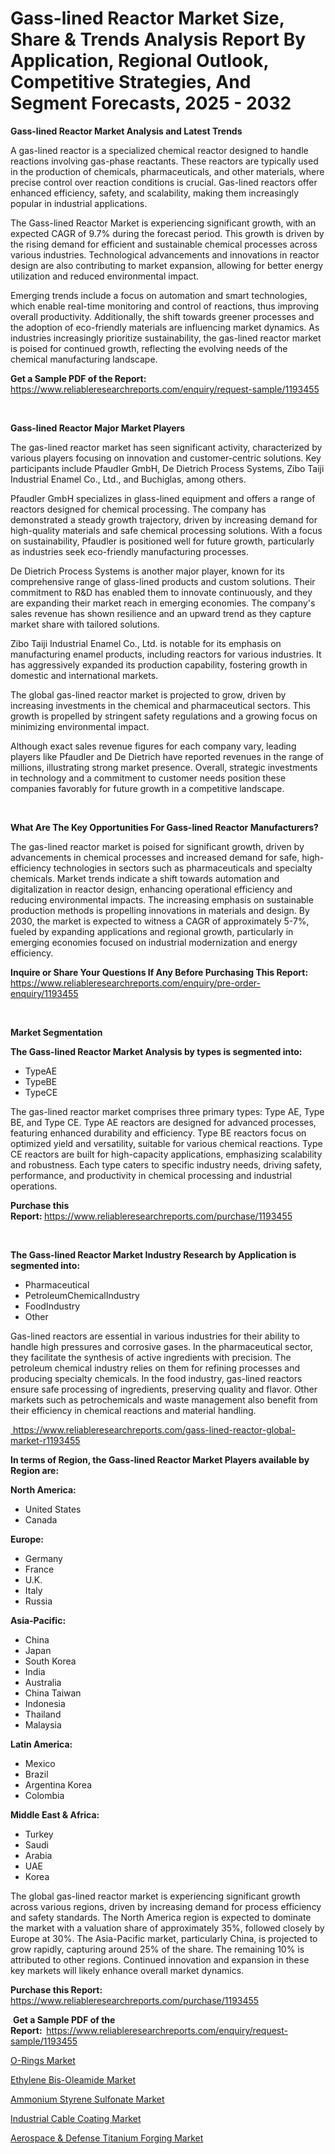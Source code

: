 <p><h1>Gass-lined Reactor Market Size, Share & Trends Analysis Report By Application, Regional Outlook, Competitive Strategies, And Segment Forecasts, 2025 - 2032</h1></p><p><strong>Gass-lined Reactor Market Analysis and Latest Trends</strong></p>
<p><p>A gas-lined reactor is a specialized chemical reactor designed to handle reactions involving gas-phase reactants. These reactors are typically used in the production of chemicals, pharmaceuticals, and other materials, where precise control over reaction conditions is crucial. Gas-lined reactors offer enhanced efficiency, safety, and scalability, making them increasingly popular in industrial applications.</p><p>The Gass-lined Reactor Market is experiencing significant growth, with an expected CAGR of 9.7% during the forecast period. This growth is driven by the rising demand for efficient and sustainable chemical processes across various industries. Technological advancements and innovations in reactor design are also contributing to market expansion, allowing for better energy utilization and reduced environmental impact. </p><p>Emerging trends include a focus on automation and smart technologies, which enable real-time monitoring and control of reactions, thus improving overall productivity. Additionally, the shift towards greener processes and the adoption of eco-friendly materials are influencing market dynamics. As industries increasingly prioritize sustainability, the gas-lined reactor market is poised for continued growth, reflecting the evolving needs of the chemical manufacturing landscape.</p></p>
<p><strong>Get a Sample PDF of the Report:&nbsp;</strong> <a href="https://www.reliableresearchreports.com/enquiry/request-sample/1193455?utm_campaign=33&utm_medium=2&utm_source=Github&utm_content=ia&utm_term=22032025&utm_id=gass-lined-reactor">https://www.reliableresearchreports.com/enquiry/request-sample/1193455</a></p>
<p>&nbsp;</p>
<p><strong>Gass-lined Reactor Major Market Players</strong></p>
<p><p>The gas-lined reactor market has seen significant activity, characterized by various players focusing on innovation and customer-centric solutions. Key participants include Pfaudler GmbH, De Dietrich Process Systems, Zibo Taiji Industrial Enamel Co., Ltd., and Buchiglas, among others. </p><p>Pfaudler GmbH specializes in glass-lined equipment and offers a range of reactors designed for chemical processing. The company has demonstrated a steady growth trajectory, driven by increasing demand for high-quality materials and safe chemical processing solutions. With a focus on sustainability, Pfaudler is positioned well for future growth, particularly as industries seek eco-friendly manufacturing processes.</p><p>De Dietrich Process Systems is another major player, known for its comprehensive range of glass-lined products and custom solutions. Their commitment to R&D has enabled them to innovate continuously, and they are expanding their market reach in emerging economies. The company's sales revenue has shown resilience and an upward trend as they capture market share with tailored solutions.</p><p>Zibo Taiji Industrial Enamel Co., Ltd. is notable for its emphasis on manufacturing enamel products, including reactors for various industries. It has aggressively expanded its production capability, fostering growth in domestic and international markets. </p><p>The global gas-lined reactor market is projected to grow, driven by increasing investments in the chemical and pharmaceutical sectors. This growth is propelled by stringent safety regulations and a growing focus on minimizing environmental impact.</p><p>Although exact sales revenue figures for each company vary, leading players like Pfaudler and De Dietrich have reported revenues in the range of millions, illustrating strong market presence. Overall, strategic investments in technology and a commitment to customer needs position these companies favorably for future growth in a competitive landscape.</p></p>
<p>&nbsp;</p>
<p><strong>What Are The Key Opportunities For Gass-lined Reactor Manufacturers?</strong></p>
<p><p>The gas-lined reactor market is poised for significant growth, driven by advancements in chemical processes and increased demand for safe, high-efficiency technologies in sectors such as pharmaceuticals and specialty chemicals. Market trends indicate a shift towards automation and digitalization in reactor design, enhancing operational efficiency and reducing environmental impacts. The increasing emphasis on sustainable production methods is propelling innovations in materials and design. By 2030, the market is expected to witness a CAGR of approximately 5-7%, fueled by expanding applications and regional growth, particularly in emerging economies focused on industrial modernization and energy efficiency.</p></p>
<p><strong>Inquire or Share Your Questions If Any Before Purchasing This Report:</strong> <a href="https://www.reliableresearchreports.com/enquiry/pre-order-enquiry/1193455?utm_campaign=33&utm_medium=2&utm_source=Github&utm_content=ia&utm_term=22032025&utm_id=gass-lined-reactor">https://www.reliableresearchreports.com/enquiry/pre-order-enquiry/1193455</a></p>
<p>&nbsp;</p>
<p><strong>Market Segmentation</strong></p>
<p><strong>The Gass-lined Reactor Market Analysis by types is segmented into:</strong></p>
<p><ul><li>TypeAE</li><li>TypeBE</li><li>TypeCE</li></ul></p>
<p><p>The gas-lined reactor market comprises three primary types: Type AE, Type BE, and Type CE. Type AE reactors are designed for advanced processes, featuring enhanced durability and efficiency. Type BE reactors focus on optimized yield and versatility, suitable for various chemical reactions. Type CE reactors are built for high-capacity applications, emphasizing scalability and robustness. Each type caters to specific industry needs, driving safety, performance, and productivity in chemical processing and industrial operations.</p></p>
<p><strong>Purchase this Report:&nbsp;</strong><a href="https://www.reliableresearchreports.com/purchase/1193455?utm_campaign=33&utm_medium=2&utm_source=Github&utm_content=ia&utm_term=22032025&utm_id=gass-lined-reactor">https://www.reliableresearchreports.com/purchase/1193455</a></p>
<p>&nbsp;</p>
<p><strong>The Gass-lined Reactor Market Industry Research by Application is segmented into:</strong></p>
<p><ul><li>Pharmaceutical</li><li>PetroleumChemicalIndustry</li><li>FoodIndustry</li><li>Other</li></ul></p>
<p><p>Gas-lined reactors are essential in various industries for their ability to handle high pressures and corrosive gases. In the pharmaceutical sector, they facilitate the synthesis of active ingredients with precision. The petroleum chemical industry relies on them for refining processes and producing specialty chemicals. In the food industry, gas-lined reactors ensure safe processing of ingredients, preserving quality and flavor. Other markets such as petrochemicals and waste management also benefit from their efficiency in chemical reactions and material handling.</p></p>
<p><a href="https://www.reliableresearchreports.com/gass-lined-reactor-global-market-r1193455?utm_campaign=33&utm_medium=2&utm_source=Github&utm_content=ia&utm_term=22032025&utm_id=gass-lined-reactor">&nbsp;https://www.reliableresearchreports.com/gass-lined-reactor-global-market-r1193455</a></p>
<p><strong>In terms of Region, the Gass-lined Reactor Market Players available by Region are:</strong></p>
<p>
    <p> <strong> North America: </strong>
        <ul>
            <li>United States</li>
            <li>Canada</li>
        </ul>
        </p> 
    <p> <strong> Europe: </strong>
        <ul>
            <li>Germany</li>
            <li>France</li>
            <li>U.K.</li>
            <li>Italy</li>
            <li>Russia</li>
        </ul>
        </p> 
    <p> <strong> Asia-Pacific: </strong>
        <ul>
            <li>China</li>
            <li>Japan</li>
            <li>South Korea</li>
            <li>India</li>
            <li>Australia</li>
            <li>China Taiwan</li>
            <li>Indonesia</li>
            <li>Thailand</li>
            <li>Malaysia</li>
        </ul>
        </p> 
    <p> <strong> Latin America: </strong>
        <ul>
            <li>Mexico</li>
            <li>Brazil</li>
            <li>Argentina Korea</li>
            <li>Colombia</li>
        </ul>
        </p> 
    <p> <strong> Middle East & Africa: </strong>
        <ul>
            <li>Turkey</li>
            <li>Saudi</li>
            <li>Arabia</li>
            <li>UAE</li>
            <li>Korea</li>
        </ul>
    </p>
    </p>
<p><p>The global gas-lined reactor market is experiencing significant growth across various regions, driven by increasing demand for process efficiency and safety standards. The North America region is expected to dominate the market with a valuation share of approximately 35%, followed closely by Europe at 30%. The Asia-Pacific market, particularly China, is projected to grow rapidly, capturing around 25% of the share. The remaining 10% is attributed to other regions. Continued innovation and expansion in these key markets will likely enhance overall market dynamics.</p></p>
<p><strong>Purchase this Report: </strong><a href="https://www.reliableresearchreports.com/purchase/1193455?utm_campaign=33&utm_medium=2&utm_source=Github&utm_content=ia&utm_term=22032025&utm_id=gass-lined-reactor">https://www.reliableresearchreports.com/purchase/1193455</a></p>
<p>&nbsp;<strong>Get a Sample PDF of the Report:&nbsp;&nbsp;</strong><a href="https://www.reliableresearchreports.com/enquiry/request-sample/1193455?utm_campaign=33&utm_medium=2&utm_source=Github&utm_content=ia&utm_term=22032025&utm_id=gass-lined-reactor">https://www.reliableresearchreports.com/enquiry/request-sample/1193455</a></p>
<p><strong></strong></p>
<p><p><a href="https://github.com/aarajlyre/Market-Research-Report-List-1/blob/main/o-rings-market.md?utm_campaign=33&utm_medium=2&utm_source=Github&utm_content=ia&utm_term=22032025&utm_id=gass-lined-reactor">O-Rings Market</a></p><p><a href="https://github.com/kovasovitzzg/Market-Research-Report-List-1/blob/main/ethylene-bis-oleamide-market.md?utm_campaign=33&utm_medium=2&utm_source=Github&utm_content=ia&utm_term=22032025&utm_id=gass-lined-reactor">Ethylene Bis-Oleamide Market</a></p><p><a href="https://github.com/palenjeppecd/Market-Research-Report-List-1/blob/main/ammonium-styrene-sulfonate-market.md?utm_campaign=33&utm_medium=2&utm_source=Github&utm_content=ia&utm_term=22032025&utm_id=gass-lined-reactor">Ammonium Styrene Sulfonate Market</a></p><p><a href="https://github.com/raaschadonle/Market-Research-Report-List-1/blob/main/industrial-cable-coating-market.md?utm_campaign=33&utm_medium=2&utm_source=Github&utm_content=ia&utm_term=22032025&utm_id=gass-lined-reactor">Industrial Cable Coating Market</a></p><p><a href="https://github.com/sawrovpipolo/Market-Research-Report-List-1/blob/main/aerospace-defense-titanium-forging-market.md?utm_campaign=33&utm_medium=2&utm_source=Github&utm_content=ia&utm_term=22032025&utm_id=gass-lined-reactor">Aerospace & Defense Titanium Forging Market</a></p></p>